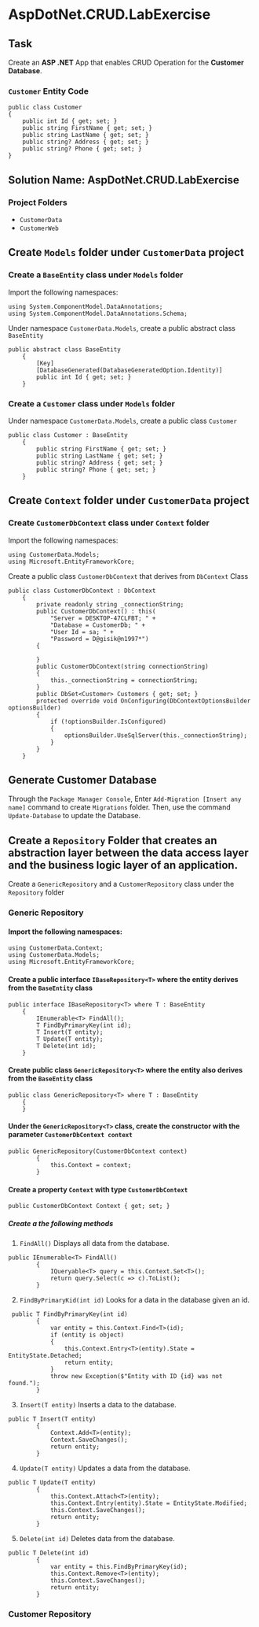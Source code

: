 # AspDotNet.CRUD.LabExercise

## Task
Create an **ASP .NET** App that enables CRUD Operation for the **Customer Database**.
### `Customer` Entity Code
```
public class Customer
{
    public int Id { get; set; }
    public string FirstName { get; set; }
    public string LastName { get; set; }
    public string? Address { get; set; }
    public string? Phone { get; set; }
}
```

## Solution Name: AspDotNet.CRUD.LabExercise

### Project Folders
- `CustomerData`
- `CustomerWeb`

## Create `Models` folder under `CustomerData` project

### Create a `BaseEntity` class under `Models` folder
Import the following namespaces:
```
using System.ComponentModel.DataAnnotations;
using System.ComponentModel.DataAnnotations.Schema;
```
Under namespace `CustomerData.Models`, create a public abstract class `BaseEntity`
```
public abstract class BaseEntity
    {
        [Key]
        [DatabaseGenerated(DatabaseGeneratedOption.Identity)]
        public int Id { get; set; }
    }
```
### Create a `Customer` class under `Models` folder
Under namespace `CustomerData.Models`, create a public class `Customer`
```
public class Customer : BaseEntity
    {
        public string FirstName { get; set; }
        public string LastName { get; set; }
        public string? Address { get; set; }
        public string? Phone { get; set; }
    }
```

## Create `Context` folder under `CustomerData` project
### Create `CustomerDbContext` class under `Context` folder
Import the following namespaces:
```
using CustomerData.Models;
using Microsoft.EntityFrameworkCore;
```
Create a public class `CustomerDbContext` that derives from `DbContext` Class
```
public class CustomerDbContext : DbContext
    {
        private readonly string _connectionString;
        public CustomerDbContext() : this(
            "Server = DESKTOP-47CLFBT; " +
            "Database = CustomerDb; " +
            "User Id = sa; " +
            "Password = D@gisik@n1997*")
        {

        }
        public CustomerDbContext(string connectionString)
        {
            this._connectionString = connectionString;
        }
        public DbSet<Customer> Customers { get; set; }
        protected override void OnConfiguring(DbContextOptionsBuilder optionsBuilder)
        {
            if (!optionsBuilder.IsConfigured)
            {
                optionsBuilder.UseSqlServer(this._connectionString);
            }
        }
    }

```

## Generate Customer Database
Through the `Package Manager Console`, Enter `Add-Migration [Insert any name]` command to create `Migrations` folder.
Then, use the command `Update-Database` to update the Database.

## Create a `Repository` Folder that creates an abstraction layer between the data access layer and the business logic layer of an application.
Create a `GenericRepository` and a `CustomerRepository` class under the `Repository` folder
### Generic Repository
#### Import the following namespaces:
```
using CustomerData.Context;
using CustomerData.Models;
using Microsoft.EntityFrameworkCore;
```
#### Create a public interface `IBaseRepository<T>` where the entity derives from the `BaseEntity` class
```
public interface IBaseRepository<T> where T : BaseEntity
    {
        IEnumerable<T> FindAll();
        T FindByPrimaryKey(int id);
        T Insert(T entity);
        T Update(T entity);
        T Delete(int id);
    }
```
#### Create public class `GenericRepository<T>` where the entity also derives from the `BaseEntity` class
```
public class GenericRepository<T> where T : BaseEntity
    {
    }
```
#### Under the `GenericRepository<T>` class, create the constructor with the parameter `CustomerDbContext context`
```
public GenericRepository(CustomerDbContext context)
        {
            this.Context = context;
        }
```
#### Create a property `Context` with type `CustomerDbContext`
`public CustomerDbContext Context { get; set; }`
##### Create a the following methods
1. `FindAll()`
Displays all data from the database.
```
public IEnumerable<T> FindAll()
        {
            IQueryable<T> query = this.Context.Set<T>();
            return query.Select(c => c).ToList();
        }
```
2. `FindByPrimaryKid(int id)`
Looks for a data in the database given an id.
```
 public T FindByPrimaryKey(int id)
        {
            var entity = this.Context.Find<T>(id);
            if (entity is object)
            {
                this.Context.Entry<T>(entity).State = EntityState.Detached;
                return entity;
            }
            throw new Exception($"Entity with ID {id} was not found.");
        }
```
3. `Insert(T entity)`
Inserts a data to the database.
```
public T Insert(T entity)
        {
            Context.Add<T>(entity);
            Context.SaveChanges();
            return entity;
        }
```
4. `Update(T entity)`
Updates a data from the database.
```
public T Update(T entity)
        {
            this.Context.Attach<T>(entity);
            this.Context.Entry(entity).State = EntityState.Modified;
            this.Context.SaveChanges();
            return entity;
        }
```
5. `Delete(int id)`
Deletes data from the database.
```
public T Delete(int id)
        {
            var entity = this.FindByPrimaryKey(id);
            this.Context.Remove<T>(entity);
            this.Context.SaveChanges();
            return entity;
        }
```
### Customer Repository

